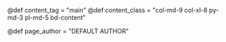 @def content_tag = "main"
@def content_class = "col-md-9 col-xl-8 py-md-3 pl-md-5 bd-content"

@def page_author = "DEFAULT AUTHOR"
